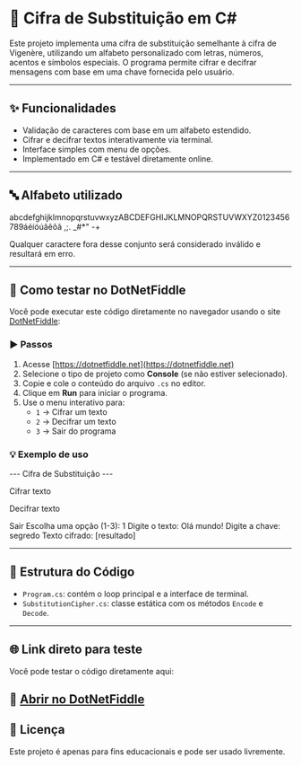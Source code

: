 # 🔐 Cifra de Substituição em C#

Este projeto implementa uma cifra de substituição semelhante à cifra de Vigenère, utilizando um alfabeto personalizado com letras, números, acentos e símbolos especiais. O programa permite cifrar e decifrar mensagens com base em uma chave fornecida pelo usuário.

---

## ✨ Funcionalidades

- Validação de caracteres com base em um alfabeto estendido.
- Cifrar e decifrar textos interativamente via terminal.
- Interface simples com menu de opções.
- Implementado em C# e testável diretamente online.

---

## 🔤 Alfabeto utilizado

abcdefghijklmnopqrstuvwxyzABCDEFGHIJKLMNOPQRSTUVWXYZ0123456789áéíóúâêôã ,;. _#*" -+

Qualquer caractere fora desse conjunto será considerado inválido e resultará em erro.

---

## 🧪 Como testar no DotNetFiddle

Você pode executar este código diretamente no navegador usando o site [DotNetFiddle](https://dotnetfiddle.net):

### ▶️ Passos

1. Acesse [https://dotnetfiddle.net](https://dotnetfiddle.net)
2. Selecione o tipo de projeto como **Console** (se não estiver selecionado).
3. Copie e cole o conteúdo do arquivo `.cs` no editor.
4. Clique em **Run** para iniciar o programa.
5. Use o menu interativo para:
   - `1` → Cifrar um texto
   - `2` → Decifrar um texto
   - `3` → Sair do programa

### 💡 Exemplo de uso

--- Cifra de Substituição ---

Cifrar texto

Decifrar texto

Sair Escolha uma opção (1-3): 1 Digite o texto: Olá mundo! Digite a chave: segredo Texto cifrado: [resultado]


---

## 📁 Estrutura do Código

- `Program.cs`: contém o loop principal e a interface de terminal.
- `SubstitutionCipher.cs`: classe estática com os métodos `Encode` e `Decode`.

---

## 🌐 Link direto para teste

Você pode testar o código diretamente aqui:

🔗 [Abrir no DotNetFiddle](https://dotnetfiddle.net/tgvqWd)
---

## 📄 Licença

Este projeto é apenas para fins educacionais e pode ser usado livremente.
